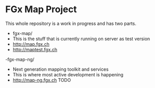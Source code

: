 FGx Map Project
==============

This whole repository is a work in progress and has two parts.

- fgx-map/
 - This is the stuff that is currently running on server as test version
 - <http://map.fgx.ch>
 - <http://maptest.fgx.ch>


-fgx-map-ng/
  - Next generation mapping toolkit and services
  - This is where most active development is happening
  - <http://map-ng.fgx.ch> TODO



